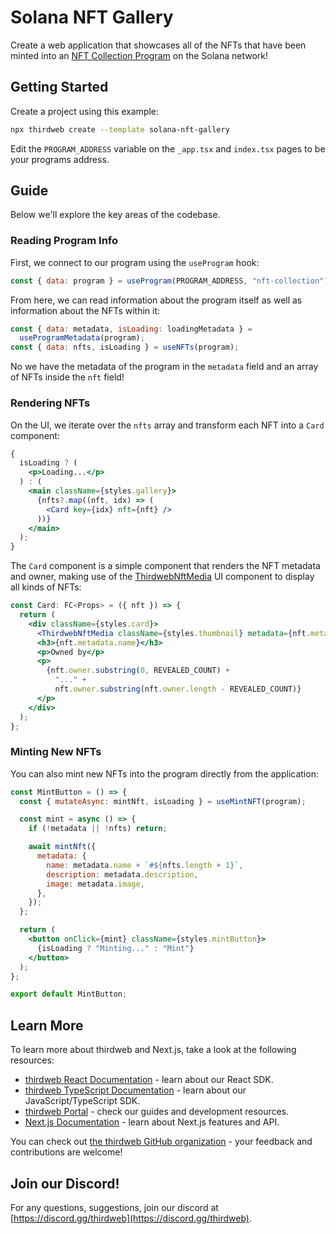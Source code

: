 # Solana NFT Gallery

Create a web application that showcases all of the NFTs that have been minted into an [NFT Collection Program](https://portal.thirdweb.com/pre-built-contracts/solana/nft-collection) on the Solana network!

## Getting Started

Create a project using this example:

```bash
npx thirdweb create --template solana-nft-gallery
```

Edit the `PROGRAM_ADDRESS` variable on the `_app.tsx` and `index.tsx` pages to be your programs address.

## Guide

Below we'll explore the key areas of the codebase.

### Reading Program Info

First, we connect to our program using the `useProgram` hook:

```jsx
const { data: program } = useProgram(PROGRAM_ADDRESS, "nft-collection");
```

From here, we can read information about the program itself as well as information about the NFTs within it:

```jsx
const { data: metadata, isLoading: loadingMetadata } =
  useProgramMetadata(program);
const { data: nfts, isLoading } = useNFTs(program);
```

No we have the metadata of the program in the `metadata` field and an array of NFTs inside the `nft` field!

### Rendering NFTs

On the UI, we iterate over the `nfts` array and transform each NFT into a `Card` component:

```jsx
{
  isLoading ? (
    <p>Loading...</p>
  ) : (
    <main className={styles.gallery}>
      {nfts?.map((nft, idx) => (
        <Card key={idx} nft={nft} />
      ))}
    </main>
  );
}
```

The `Card` component is a simple component that renders the NFT metadata and owner, making use of the [ThirdwebNftMedia](https://portal.thirdweb.com/ui-components/nft-renderer) UI component to display all kinds of NFTs:

```jsx
const Card: FC<Props> = ({ nft }) => {
  return (
    <div className={styles.card}>
      <ThirdwebNftMedia className={styles.thumbnail} metadata={nft.metadata} />
      <h3>{nft.metadata.name}</h3>
      <p>Owned by</p>
      <p>
        {nft.owner.substring(0, REVEALED_COUNT) +
          "..." +
          nft.owner.substring(nft.owner.length - REVEALED_COUNT)}
      </p>
    </div>
  );
};
```

### Minting New NFTs

You can also mint new NFTs into the program directly from the application:

```jsx
const MintButton = () => {
  const { mutateAsync: mintNft, isLoading } = useMintNFT(program);

  const mint = async () => {
    if (!metadata || !nfts) return;

    await mintNft({
      metadata: {
        name: metadata.name + `#${nfts.length + 1}`,
        description: metadata.description,
        image: metadata.image,
      },
    });
  };

  return (
    <button onClick={mint} className={styles.mintButton}>
      {isLoading ? "Minting..." : "Mint"}
    </button>
  );
};

export default MintButton;
```

## Learn More

To learn more about thirdweb and Next.js, take a look at the following resources:

- [thirdweb React Documentation](https://docs.thirdweb.com/react) - learn about our React SDK.
- [thirdweb TypeScript Documentation](https://docs.thirdweb.com/typescript) - learn about our JavaScript/TypeScript SDK.
- [thirdweb Portal](https://docs.thirdweb.com) - check our guides and development resources.
- [Next.js Documentation](https://nextjs.org/docs) - learn about Next.js features and API.

You can check out [the thirdweb GitHub organization](https://github.com/thirdweb-dev) - your feedback and contributions are welcome!

## Join our Discord!

For any questions, suggestions, join our discord at [https://discord.gg/thirdweb](https://discord.gg/thirdweb).
